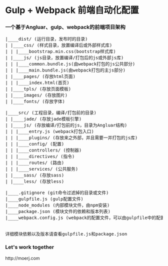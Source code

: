 # Gulp + Webpack 前端自动化配置

<h3>一个基于Angluar、gulp、webpack的前端项目架构</h3>

<pre>
|____dist/ (运行目录，发布时的目录)
| |____css/ (样式目录，放置编译后或外部样式库)
| | |____bootstrap.min.css(bootstrap样式库)
| |____js/ (js目录，放置编译/打包后的js或外部js库)
| | |____common.bundle.js(由webpack打包的js公共部分)
| | |____main.bundle.js(由webpack打包的主js部分)
| |____pages/ (存放html页面)
| | |____index.html(首页)
| |____tpls/ (存放页面模板)
| |____images/ (存放图片)
| |____fonts/ (存放字体)

|____src/ (工程目录，编译/打包前的目录)
| |____jade/ (存放jade模板引擎)
| |____js/ (存放编译/打包前的js，目录为Angluar结构)
| | |____entry.js (webpack打包入口)
| | |____plugins/ (存放来之外部，并且需要一并打包的js库)
| | |____config/ (配置)
| | |____controllers/ (控制器)
| | |____directives/ (指令)
| | |____routes/ (路由)
| | |____services/ (公共服务)
| |____sass/ (存放sass)
| |____less/ (存放less)

|____.gitignore (git命令过滤掉的目录或文件)
|____gulpfile.js (gulp配置文件)
|____node_modules (内部模块文件，由npm安装)
|____package.json (模块文件的依赖和版本列表)
|____webpack.config.js (webpack的配置文件，可以由gulpfile中的配置代替)


详细模块依赖以及版本请查看gulpfile.js和package.json
</pre>

<h3>Let's work together</h3>
http://moerj.com
